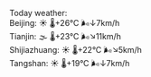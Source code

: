 Today weather:  
Beijing: ☀️   🌡️+26°C 🌬️↓7km/h  
Tianjin: 🌫  🌡️+23°C 🌬️↘11km/h  
Shijiazhuang: ☀️   🌡️+22°C 🌬️↘5km/h  
Tangshan: ☀️   🌡️+19°C 🌬️↓7km/h  
